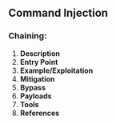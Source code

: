 ## Command Injection
### Chaining:
1. **Description**
2. **Entry Point**
3. **Example/Exploitation**
4. **Mitigation**
5. **Bypass**
6. **Payloads**
7. **Tools**
8. **References**

